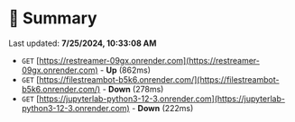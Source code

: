 # 📖 Summary
Last updated: **7/25/2024, 10:33:08 AM**

- `GET` [https://restreamer-09gx.onrender.com](https://restreamer-09gx.onrender.com) - **Up** (862ms)
- `GET` [https://filestreambot-b5k6.onrender.com/](https://filestreambot-b5k6.onrender.com/) - **Down** (278ms)
- `GET` [https://jupyterlab-python3-12-3.onrender.com](https://jupyterlab-python3-12-3.onrender.com) - **Down** (222ms)
